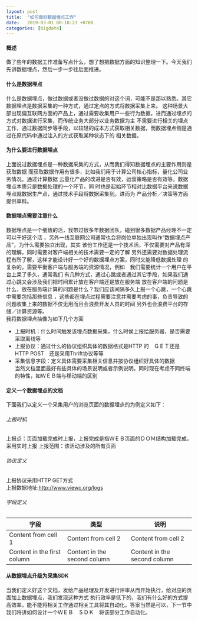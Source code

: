 ```yaml
---
layout: post
title:  "如何做好数据埋点工作"
date:   2019-03-01 00:18:23 +0700
categories: [bigdata]
---
```


#### 概述  
做了些年的数据工作准备写点什么，想了想把数据方面的知识整理一下。今天我们先讲数据埋点，然后一步一步往后面推进。
  
  
#### 什么是数据埋点  
什么是数据埋点，做过数据或者没做过数据的对这个词，可能不是那以熟悉。其它数据埋点是数据采集的一种方式，通过定点的方式将数据采集上来。
这种场景大部出现偏互联网方面的产品上，通过需要收集用户一些行为数据，进而通过埋点的方式对数据进行采集，而传统业务大部分以业务数据为主
不需要进行相关的埋点工作，通过数据同步等手段，以较轻的成本方式获取相关数据，而数据埋点侧是通过在原代码中通过注入的方式获取某种状态下的
相关数据。
   
   
#### 为什么要进行数据埋点　　
上面说过数据埋点是一种数据采集的方式，从而我们得知数据埋点的主要作用则是获取数据
而获取数据作用有很多，比如我们用于计算公司核心指标，量化公司业务情况。通过计算数据
云量化产品的改进是否有效，运营策略是否有效等。数据埋点本质只是数据处理的一个环节，同
时也是起始环节相对比数据平台来说数据埋点就数据生产点，通过技术手段将数据采集到。进而为
产品分析／决策等方面提供草料。
  
  
#### 数据埋点需要注意什么  
数据埋点是一个细致的活，我带过很多年数据团队，碰到很多数据产品经理不一定可以干好这个活
，另外一线互联网公司通常也会将岗位单独出现叫作“数据埋点产品”，为什么需要独立出现，其实
该份工作还是一个技术活，不仅需要对产品有深的理解，同时需要对客户端相关的技术需要一定的了解
另外还需要对数据处理流程有所了解，这样才能设计好一个好的数据埋点方案，同时又能降低数据处理
的复杂的，需要平衡客户端与服务端的资源情况，例如　我们需要统计一个用户在平台上呆了多久，通常我们
有几种方式，通过心跳或者通过其它手段，如果我们通过心跳又会涉及我们把时间累计放在客户端还是放在服务端
放在客户端的问题是什么，放在服务端计算的问题是什么？我们应该间隔多久上报一个心跳，一个心跳中需要包括那些信息
，这些都在埋点过程需要注意并需要考虑的事，负责导致的问题收集上来的数据不仅无用而且会浪费开发人员的时间
另外也会浪费平台的存储／计算资源等。  
我将数据埋点抽像为如下几个方面  
- 上报时机：什么时间触发该埋点数据采集，什么时侯上报给服务器，是否需要采取离线等  
- 上报协议：通过什么的协议组织具体的数据格式是HTTP 的　ＧＥＴ还是HTTP POST　还是采用Thrift协议等等  
- 采集信息字段：定义具体需要采集相关信息并按协议组织好具体的数据  
当然文档里面最好有些具体的场景说明或者示例说明。同时现在考虑不同终端的特性，如ＷＥＢ端与移动端的区别
  
#### 定义一个数据埋点的文档  
下面我们以定义一个采集用户的浏览页面的数据埋点的为例定义如下：　　
###### 上报时机  
上报点：页面加载完成时上报，上报完成是指ＷＥＢ页面的ＤＯＭ结构加载完成，采用实时上报
上报范围：该活动涉及的所有页面
  
###### 协议定义  
上报协议采用HTTP GET方式  
上报数据地址:http://www.viewc.org/logs
  
###### 字段定义  
字段 | 类型　| 说明  
------------ | ------------- | -------------  
Content from cell 1 | Content from cell 2 | Content from cell 2  
Content in the first column | Content in the second column | Content in the second column  
  
  
  
#### 从数据埋点升级为采集SDK  
当我们定义好这个文档，发给产品经理及开发进行评审从而开始执行，给对应的页面加上数据埋点，我们发现这种方式
执行效率是低下的，我们有什么好的方式提高效率，能不能将相关工作通过相关工具将其自动化。答案当然是可以，下一节中
我们将讲如何设计一个ＷＥＢ　ＳＤＫ　将该部分工作自动化。

